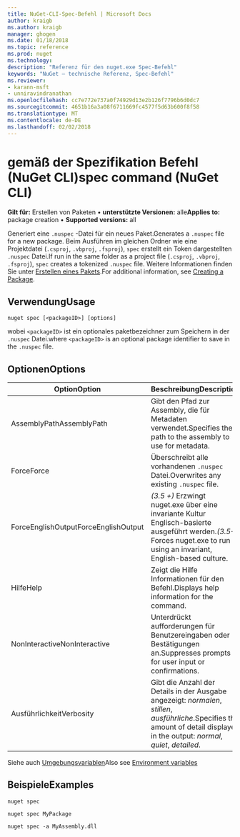 ```yaml
---
title: NuGet-CLI-Spec-Befehl | Microsoft Docs
author: kraigb
ms.author: kraigb
manager: ghogen
ms.date: 01/18/2018
ms.topic: reference
ms.prod: nuget
ms.technology: 
description: "Referenz für den nuget.exe Spec-Befehl"
keywords: "NuGet – technische Referenz, Spec-Befehl"
ms.reviewer:
- karann-msft
- unniravindranathan
ms.openlocfilehash: cc7e772e737a0f74929d13e2b126f7796b6d0dc7
ms.sourcegitcommit: 4651b16a3a08f6711669fc4577f5d63b600f8f58
ms.translationtype: MT
ms.contentlocale: de-DE
ms.lasthandoff: 02/02/2018
---
```

# <a name="spec-command-nuget-cli"></a><span data-ttu-id="7f0b5-104">gemäß der Spezifikation Befehl (NuGet CLI)</span><span class="sxs-lookup"><span data-stu-id="7f0b5-104">spec command (NuGet CLI)</span></span>

<span data-ttu-id="7f0b5-105">**Gilt für:** Erstellen von Paketen &bullet; **unterstützte Versionen:** alle</span><span class="sxs-lookup"><span data-stu-id="7f0b5-105">**Applies to:** package creation &bullet; **Supported versions:** all</span></span>

<span data-ttu-id="7f0b5-106">Generiert eine `.nuspec` -Datei für ein neues Paket.</span><span class="sxs-lookup"><span data-stu-id="7f0b5-106">Generates a `.nuspec` file for a new package.</span></span> <span data-ttu-id="7f0b5-107">Beim Ausführen im gleichen Ordner wie eine Projektdatei (`.csproj`, `.vbproj`, `.fsproj`), `spec` erstellt ein Token dargestellten `.nuspec` Datei.</span><span class="sxs-lookup"><span data-stu-id="7f0b5-107">If run in the same folder as a project file (`.csproj`, `.vbproj`, `.fsproj`), `spec` creates a tokenized `.nuspec` file.</span></span> <span data-ttu-id="7f0b5-108">Weitere Informationen finden Sie unter [Erstellen eines Pakets](../create-packages/creating-a-package.md).</span><span class="sxs-lookup"><span data-stu-id="7f0b5-108">For additional information, see [Creating a Package](../create-packages/creating-a-package.md).</span></span>

## <a name="usage"></a><span data-ttu-id="7f0b5-109">Verwendung</span><span class="sxs-lookup"><span data-stu-id="7f0b5-109">Usage</span></span>

```cli
nuget spec [<packageID>] [options]
```

<span data-ttu-id="7f0b5-110">wobei `<packageID>` ist ein optionales paketbezeichner zum Speichern in der `.nuspec` Datei.</span><span class="sxs-lookup"><span data-stu-id="7f0b5-110">where `<packageID>` is an optional package identifier to save in the `.nuspec` file.</span></span>

## <a name="options"></a><span data-ttu-id="7f0b5-111">Optionen</span><span class="sxs-lookup"><span data-stu-id="7f0b5-111">Options</span></span>

| <span data-ttu-id="7f0b5-112">Option</span><span class="sxs-lookup"><span data-stu-id="7f0b5-112">Option</span></span> | <span data-ttu-id="7f0b5-113">Beschreibung</span><span class="sxs-lookup"><span data-stu-id="7f0b5-113">Description</span></span> |
| --- | --- |
| <span data-ttu-id="7f0b5-114">AssemblyPath</span><span class="sxs-lookup"><span data-stu-id="7f0b5-114">AssemblyPath</span></span> | <span data-ttu-id="7f0b5-115">Gibt den Pfad zur Assembly, die für Metadaten verwendet.</span><span class="sxs-lookup"><span data-stu-id="7f0b5-115">Specifies the path to the assembly to use for metadata.</span></span> |
| <span data-ttu-id="7f0b5-116">Force</span><span class="sxs-lookup"><span data-stu-id="7f0b5-116">Force</span></span> | <span data-ttu-id="7f0b5-117">Überschreibt alle vorhandenen `.nuspec` Datei.</span><span class="sxs-lookup"><span data-stu-id="7f0b5-117">Overwrites any existing `.nuspec` file.</span></span> |
| <span data-ttu-id="7f0b5-118">ForceEnglishOutput</span><span class="sxs-lookup"><span data-stu-id="7f0b5-118">ForceEnglishOutput</span></span> | <span data-ttu-id="7f0b5-119">*(3.5 +)*  Erzwingt nuget.exe über eine invariante Kultur Englisch-basierte ausgeführt werden.</span><span class="sxs-lookup"><span data-stu-id="7f0b5-119">*(3.5+)* Forces nuget.exe to run using an invariant, English-based culture.</span></span> |
| <span data-ttu-id="7f0b5-120">Hilfe</span><span class="sxs-lookup"><span data-stu-id="7f0b5-120">Help</span></span> | <span data-ttu-id="7f0b5-121">Zeigt die Hilfe Informationen für den Befehl.</span><span class="sxs-lookup"><span data-stu-id="7f0b5-121">Displays help information for the command.</span></span> |
| <span data-ttu-id="7f0b5-122">NonInteractive</span><span class="sxs-lookup"><span data-stu-id="7f0b5-122">NonInteractive</span></span> | <span data-ttu-id="7f0b5-123">Unterdrückt aufforderungen für Benutzereingaben oder Bestätigungen an.</span><span class="sxs-lookup"><span data-stu-id="7f0b5-123">Suppresses prompts for user input or confirmations.</span></span> |
| <span data-ttu-id="7f0b5-124">Ausführlichkeit</span><span class="sxs-lookup"><span data-stu-id="7f0b5-124">Verbosity</span></span> | <span data-ttu-id="7f0b5-125">Gibt die Anzahl der Details in der Ausgabe angezeigt: *normalen*, *stillen*, *ausführliche*.</span><span class="sxs-lookup"><span data-stu-id="7f0b5-125">Specifies the amount of detail displayed in the output: *normal*, *quiet*, *detailed*.</span></span> |

<span data-ttu-id="7f0b5-126">Siehe auch [Umgebungsvariablen](cli-ref-environment-variables.md)</span><span class="sxs-lookup"><span data-stu-id="7f0b5-126">Also see [Environment variables](cli-ref-environment-variables.md)</span></span>

## <a name="examples"></a><span data-ttu-id="7f0b5-127">Beispiele</span><span class="sxs-lookup"><span data-stu-id="7f0b5-127">Examples</span></span>

```cli
nuget spec

nuget spec MyPackage

nuget spec -a MyAssembly.dll
```

